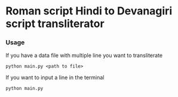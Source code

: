 # Roman script Hindi to Devanagiri script transliterator

### Usage

If you have a data file with multiple line you want to transliterate 

`python main.py <path to file>`

If you want to input a line in the terminal

`python main.py`
